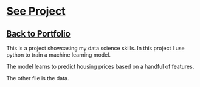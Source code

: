 # [ See Project ](https://nbviewer.jupyter.org/github/danielrichardtorres/handwritten-digit-classifier/blob/master/Basics.ipynb)

## [Back to Portfolio](danieltorres.tech)

This is a project showcasing my data science skills. In this project I use python to train a machine learning model. 

The model learns to predict housing prices based on a handful of features.

The other file is the data.
